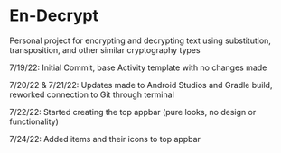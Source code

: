# En-Decrypt
Personal project for encrypting and decrypting text using substitution, transposition, and other similar cryptography types

7/19/22: Initial Commit, base Activity template with no changes made

7/20/22 & 7/21/22: Updates made to Android Studios and Gradle build, reworked connection to Git through terminal

7/22/22: Started creating the top appbar (pure looks, no design or functionality)

7/24/22: Added items and their icons to top appbar
